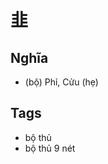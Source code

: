 # 韭

## Nghĩa
* (bộ) Phỉ, Cửu (hẹ)

## Tags
* bộ thủ
* bộ thủ 9 nét

<script>window.HANZI_FIELD='韭';</script>